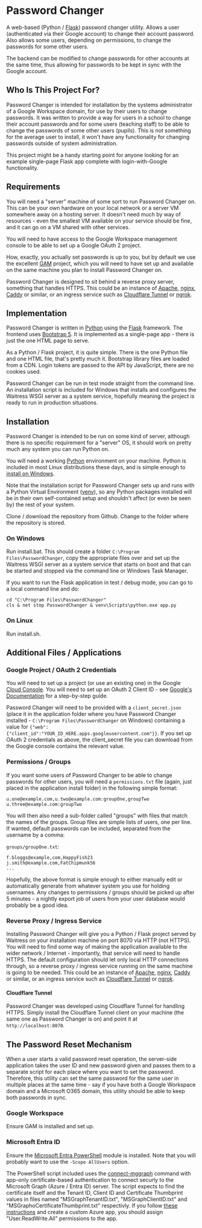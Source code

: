 # Password Changer

A web-based (Python / [Flask](https://flask.palletsprojects.com/en/stable/)) password changer utility. Allows a user (authenticated via their Google account) to change their account password. Also allows some users, depending on permissions, to change the passwords for some other users.

The backend can be modified to change passwords for other accounts at the same time, thus allowing for passwords to be kept in sync with the Google account.

## Who Is This Project For?

Password Changer is intended for installation by the systems administrator of a Google Workspace domain, for use by their users to change passwords. It was written to provide a way for users in a school to change their account passwords and for some users (teaching staff) to be able to change the passwords of some other users (pupils). This is not something for the average user to install, it won't have any functionality for changing passwords outside of system administration.

This project might be a handy starting point for anyone looking for an example single-page Flask app complete with login-with-Google functionality.

## Requirements

You will need a "server" machine of some sort to run Password Changer on. This can be your own hardware on your local network or a server VM somewhere away on a hosting server. It doesn't need much by way of resources - even the smallest VM available on your service should be fine, and it can go on a VM shared with other services.

You will need to have access to the Google Workspace management console to be able to set up a Google OAuth 2 project.

How, exactly, you actually set passwords is up to you, but by default we use the excellent [GAM](https://github.com/GAM-team/GAM) project, which you will need to have set up and available on the same machine you plan to install Password Changer on.

Password Changer is designed to sit behind a reverse proxy server, something that handles HTTPS. This could be an instance of [Apache](https://httpd.apache.org/), [nginx](https://nginx.org/), [Caddy](https://caddyserver.com/) or similar, or an ingress service such as [Cloudflare Tunnel](https://www.cloudflare.com/en-gb/products/tunnel/) or [ngrok](https://ngrok.com/).

## Implementation

Password Changer is written in [Python](https://www.python.org/) using the [Flask](https://flask.palletsprojects.com/en/stable/) framework. The frontend uses [Bootstrap 5](https://getbootstrap.com/). It is implemented as a single-page app - there is just the one HTML page to serve.

As a Python / Flask project, it is quite simple. There is the one Python file and one HTML file, that's pretty much it. Bootstrap library files are loaded from a CDN. Login tokens are passed to the API by JavaScript, there are no cookies used.

Password Changer can be run in test mode straight from the command line. An installation script is included for Windows that installs and configures the Waitress WSGI server as a system service, hopefully meaning the project is ready to run in production situations.

## Installation

Password Changer is intended to be run on some kind of server, although there is no specific requirement for a "server" OS, it should work on pretty much any system you can run Python on.

You will need a working [Python](https://www.python.org/) environment on your machine. Python is included in most Linux distributions these days, and is simple enough to [install on Windows](https://www.python.org/downloads/windows/).

Note that the installation script for Password Changer sets up and runs with a Python Virtual Environment ([venv](https://docs.python.org/3/library/venv.html)), so any Python packages installed will be in their own self-contained setup and shouldn't affect (or even be seen by) the rest of your system.

Clone / download the repository from Github. Change to the folder where the repository is stored.

### On Windows

Run install.bat. This should create a folder `C:\Program Files\PasswordChanger`, copy the appropriate files over and set up the Waitress WSGI server as a system service that starts on boot and that can be started and stopped via the command line or Windows Task Manager.

If you want to run the Flask application in test / debug mode, you can go to a local command line and do:

```
cd "C:\Program Files\PasswordChanger"
cls & net stop PasswordChanger & venv\Scripts\python.exe app.py
```

### On Linux

Run install.sh.

## Additional Files / Applications

### Google Project / OAuth 2 Credentials

You will need to set up a project (or use an existing one) in the Google [Cloud Console](https://console.developers.google.com/apis). You will need to set up an OAuth 2 Client ID - see [Google's Documentation](https://developers.google.com/identity/gsi/web/guides/get-google-api-clientid) for a step-by-step guide.

Password Changer will need to be provided with a `client_secret.json` (place it in the application folder where you have Password Changer installed - `C:\Program Files\PasswordChanger` on Windows) containing a value for `{"web":{"client_id":"YOUR_ID_HERE.apps.googleusercontent.com"}}`. If you set up OAuth 2 credentials as above, the client_secret file you can download from the Google console contains the relevant value.

### Permissions / Groups

If you want some users of Password Changer to be able to change passwords for other users, you will need a `permissions.txt` file (again, just placed in the application install folder) in the following simple format:

```
u.one@example.com,u.two@example.com:groupOne,groupTwo
u.three@example.com:groupTwo
```

You will then also need a sub-folder called "groups" with files that match the names of the groups. Group files are simple lists of users, one per line. If wanted, default passwords can be included, separated from the username by a comma:

`groups/groupOne.txt`:
```
f.bloggs@example,com,HappyFish23
j.smith@example.com,FatChipmunk56
...
```

Hopefully, the above format is simple enough to either manually edit or automatically generate from whatever system you use for holding usernames. Any changes to permissions / groups should be picked up after 5 minutes - a nightly export job of users from your user database would probably be a good idea.

### Reverse Proxy / Ingress Service

Installing Password Changer will give you a Python / Flask project served by Waitress on your installation machine on port 8070 via HTTP (not HTTPS). You will need to find some way of making the application available to the wider network / Internet - importantly, that service will need to handle HTTPS. The default configuration should let only local HTTP connections through, so a reverse proxy / ingress service running on the same machine is going to be needed. This could be an instance of [Apache](https://httpd.apache.org/), [nginx](https://nginx.org/), [Caddy](https://caddyserver.com/) or similar, or an ingress service such as [Cloudflare Tunnel](https://www.cloudflare.com/en-gb/products/tunnel/) or [ngrok](https://ngrok.com/).

#### Cloudflare Tunnel

Password Changer was developed using Cloudflare Tunnel for handling HTTPS. Simply install the Cloudflare Tunnel client on your machine (the same one as Password Changer is on) and point it at `http://localhost:8070`.

## The Password Reset Mechanism

When a user starts a valid password reset operation, the server-side application takes the user ID and new password given and passes them to a separate script for each place where you want to set the password. Therefore, this utility can set the same password for the same user in multiple places at the same time - say if you have both a Google Workspace domain and a Microsoft O365 domain, this utility should be able to keep both passwords in sync.

### Google Workspace

Ensure GAM is installed and set up.

### Microsoft Entra ID

Ensure the [Microsoft Entra PowerShell](https://learn.microsoft.com/en-us/powershell/entra-powershell/installation?view=entra-powershell&tabs=powershell&pivots=windows) module is installed. Note that you will probably want to use the `-Scope AllUsers` option.

The PowerShell script included uses the [connect-mggraph](https://learn.microsoft.com/en-us/powershell/microsoftgraph/authentication-commands?view=graph-powershell-1.0) command with app-only certificate-based authentication to connect securly to the Microsoft Graph (Azure / Entra ID) server. The script expects to find the certificate itself and the Tenant ID, Client ID and Certificate Thumbprint values in files named "MSGraphTenantID.txt", "MSGraphClientID.txt" and "MSGraphoCertificateThumbprint.txt" respectivly. If you follow [these instructions](https://lazyadmin.nl/powershell/connect-mggraph/#certificate-based) and create a custom Azure app, you should assign "User.ReadWrite.All" permissions to the app.
